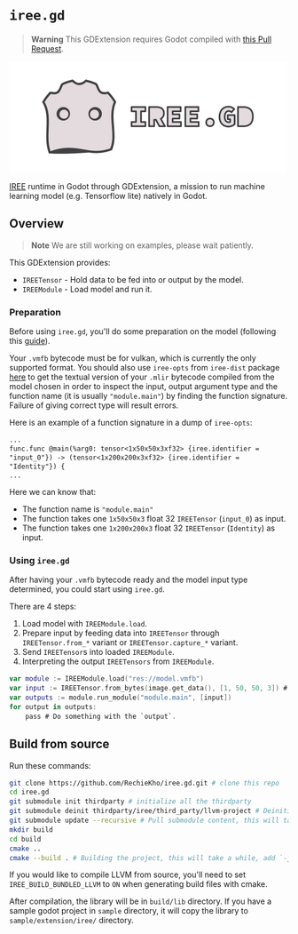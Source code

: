 # `iree.gd`

> **Warning**
> This GDExtension requires Godot compiled with [this Pull Request](https://github.com/godotengine/godot/pull/80322).

![iree.gd logo](./graphics/logo.svg)

[IREE](https://github.com/openxla/iree) runtime in Godot through GDExtension, a mission to run machine learning model (e.g. Tensorflow lite) natively in Godot.

## Overview

> **Note**
> We are still working on examples, please wait patiently.

This GDExtension provides:
* `IREETensor` - Hold data to be fed into or output by the model. 
* `IREEModule` - Load model and run it.

### Preparation
Before using `iree.gd`, you'll do some preparation on the model (following this [guide](https://openxla.github.io/iree/guides/)).

Your `.vmfb` bytecode must be for vulkan, which is currently the only supported format.
You should also use `iree-opts` from `iree-dist` package [here](https://github.com/openxla/iree/releases)
to get the textual version of your `.mlir` bytecode compiled from the model chosen in order to 
inspect the input, output argument type and the function name (it is usually `"module.main"`) 
by finding the function signature. Failure of giving correct type will result errors.

Here is an example of a function signature in a dump of `iree-opts`:
```
...
func.func @main(%arg0: tensor<1x50x50x3xf32> {iree.identifier = "input_0"}) -> (tensor<1x200x200x3xf32> {iree.identifier = "Identity"}) {
...
```

Here we can know that: 
* The function name is `"module.main"`
* The function takes one `1x50x50x3` float 32 `IREETensor` (`input_0`) as input.
* The function takes one `1x200x200x3` float 32 `IREETensor` (`Identity`) as input.

### Using `iree.gd`
After having your `.vmfb` bytecode ready and the model input type determined, you could start using `iree.gd`.

There are 4 steps:
1. Load model with `IREEModule.load`.
2. Prepare input by feeding data into `IREETensor` through `IREETensor.from_*` variant or `IREETensor.capture_*` variant.
3. Send `IREETensor`s into loaded `IREEModule`.
4. Interpreting the output `IREETensors` from `IREEModule`.

```swift
var module := IREEModule.load("res://model.vmfb")
var input := IREETensor.from_bytes(image.get_data(), [1, 50, 50, 3]) # Remember to consider the input type.
var outputs := module.run_module("module.main", [input])
for output in outputs:
    pass # Do something with the `output`.
```

## Build from source
Run these commands: 
```sh
git clone https://github.com/RechieKho/iree.gd.git # clone this repo
cd iree.gd
git submodule init thirdparty # initialize all the thirdparty
git submodule deinit thirdparty/iree/third_party/llvm-project # Deinitialize llvm, we are not compiling the compiler.
git submodule update --recursive # Pull submodule content, this will take a while.
mkdir build
cd build
cmake ..
cmake --build . # Building the project, this will take a while, add `-j` flag to make it faster.
```

If you would like to compile LLVM from source, you'll need to set `IREE_BUILD_BUNDLED_LLVM` to `ON` when generating build files with cmake.

After compilation, the library will be in `build/lib` directory.
If you have a sample godot project in `sample` directory, it will copy the library to `sample/extension/iree/` directory.
